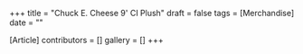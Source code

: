 +++
title = "Chuck E. Cheese 9' CI Plush"
draft = false
tags = [Merchandise]
date = ""

[Article]
contributors = []
gallery = []
+++